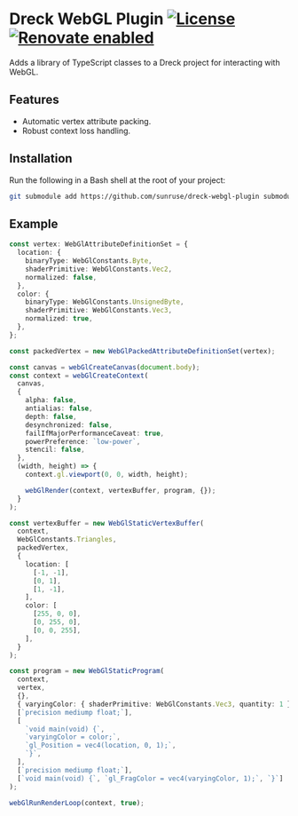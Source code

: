 # Dreck WebGL Plugin [![License](https://img.shields.io/github/license/sunruse/dreck-webgl-plugin.svg)](https://github.com/sunruse/dreck-webgl-plugin/blob/master/license) [![Renovate enabled](https://img.shields.io/badge/renovate-enabled-brightgreen.svg)](https://renovatebot.com/)

Adds a library of TypeScript classes to a Dreck project for interacting with WebGL.

## Features

- Automatic vertex attribute packing.
- Robust context loss handling.

## Installation

Run the following in a Bash shell at the root of your project:

```bash
git submodule add https://github.com/sunruse/dreck-webgl-plugin submodules/plugins/dreck-webgl-plugin
```

## Example

```typescript
const vertex: WebGlAttributeDefinitionSet = {
  location: {
    binaryType: WebGlConstants.Byte,
    shaderPrimitive: WebGlConstants.Vec2,
    normalized: false,
  },
  color: {
    binaryType: WebGlConstants.UnsignedByte,
    shaderPrimitive: WebGlConstants.Vec3,
    normalized: true,
  },
};

const packedVertex = new WebGlPackedAttributeDefinitionSet(vertex);

const canvas = webGlCreateCanvas(document.body);
const context = webGlCreateContext(
  canvas,
  {
    alpha: false,
    antialias: false,
    depth: false,
    desynchronized: false,
    failIfMajorPerformanceCaveat: true,
    powerPreference: `low-power`,
    stencil: false,
  },
  (width, height) => {
    context.gl.viewport(0, 0, width, height);

    webGlRender(context, vertexBuffer, program, {});
  }
);

const vertexBuffer = new WebGlStaticVertexBuffer(
  context,
  WebGlConstants.Triangles,
  packedVertex,
  {
    location: [
      [-1, -1],
      [0, 1],
      [1, -1],
    ],
    color: [
      [255, 0, 0],
      [0, 255, 0],
      [0, 0, 255],
    ],
  }
);

const program = new WebGlStaticProgram(
  context,
  vertex,
  {},
  { varyingColor: { shaderPrimitive: WebGlConstants.Vec3, quantity: 1 } },
  [`precision mediump float;`],
  [
    `void main(void) {`,
    `varyingColor = color;`,
    `gl_Position = vec4(location, 0, 1);`,
    `}`,
  ],
  [`precision mediump float;`],
  [`void main(void) {`, `gl_FragColor = vec4(varyingColor, 1);`, `}`]
);

webGlRunRenderLoop(context, true);
```
